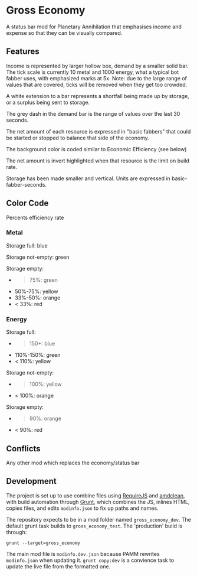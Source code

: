 # Gross Economy

A status bar mod for Planetary Annihilation that emphasises income and expense so that they can be visually compared.

## Features

Income is represented by larger hollow box, demand by a smaller solid bar.  The tick scale is currently 10 metal and 1000 energy, what a typical bot fabber uses, with emphasized marks at 5x.  Note: due to the large range of values that are covered, ticks will be removed when they get too crowded.

A white extension to a bar represents a shortfall being made up by storage, or a surplus being sent to storage.

The grey dash in the demand bar is the range of values over the last 30 seconds.

The net amount of each resource is expressed in "basic fabbers" that could be started or stopped to balance that side of the economy.

The background color is coded similar to Economic Efficiency (see below)

The net amount is invert highlighted when that resource is the limit on build rate.

Storage has been made smaller and vertical.  Units are expressed in basic-fabber-seconds.

## Color Code

Percents efficiency rate

### Metal

Storage full: blue

Storage not-empty: green

Storage empty:
- > 75%: green
- 50%-75%: yellow
- 33%-50%: orange
- < 33%: red

### Energy

Storage full:
- > 150+: blue
- 110%-150%: green
- < 110%: yellow

Storage not-empty:
- > 100%: yellow
- < 100%: orange

Storage empty:
- > 90%: orange
- < 90%: red

## Conflicts

Any other mod which replaces the economy/status bar

## Development

The project is set up to use combine files using [RequireJS](http://requirejs.org/) and [amdclean](https://github.com/gfranko/amdclean), with build automation through [Grunt](http://gruntjs.com/), which combines the JS, inlines HTML, copies files, and edits `modinfo.json` to fix up paths and names.

The repository expects to be in a mod folder named `gross_economy_dev`.  The default grunt task builds to `gross_economy_test`.  The 'production' build is through:

    grunt --target=gross_economy

The main mod file is `modinfo.dev.json` because PAMM rewrites `modinfo.json` when updating it.  `grunt copy:dev` is a convience task to update the live file from the formatted one.

